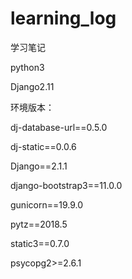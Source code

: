 # learning_log
学习笔记

python3

Django2.11

环境版本：

dj-database-url==0.5.0

dj-static==0.0.6

Django==2.1.1

django-bootstrap3==11.0.0

gunicorn==19.9.0

pytz==2018.5

static3==0.7.0

psycopg2>=2.6.1
